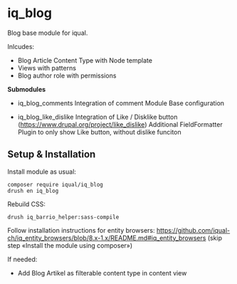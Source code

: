 # iq_blog

Blog base module for iqual.

Inlcudes:
 - Blog Article Content Type with Node template
 - Views with patterns
 - Blog author role with permissions

 **Submodules**
- iq_blog_comments
Integration of comment Module
Base configuration

- iq_blog_like_dislike
Integration of Like / Disklike button (https://www.drupal.org/project/like_dislike)
Additional FieldFormatter Plugin to only show Like button, without dislike funciton


## Setup & Installation

Install module as usual:

    composer require iqual/iq_blog
    drush en iq_blog


Rebuild CSS:

    drush iq_barrio_helper:sass-compile


Follow installation instructions for entity browsers:
https://github.com/iqual-ch/iq_entity_browsers/blob/8.x-1.x/README.md#iq_entity_browsers (skip step «Install the module using composer»)


If needed:
- Add Blog Artikel as filterable content type in content view
